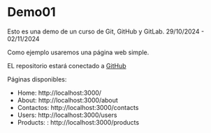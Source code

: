 # Demo01

Esto es una demo de un curso de Git, GitHub y GitLab.
29/10/2024 - 02/11/2024

Como ejemplo usaremos una página web simple.

EL repositorio estará conectado a [GitHub](https://github.com/alce65/indra-29-09-demo-01)

Páginas disponibles:

- Home: http://localhost:3000/
- About: http://localhost:3000/about
- Contactos: http://localhost:3000/contacts
- Users: http://localhost:3000/users
- Products: : http://localhost:3000/products
